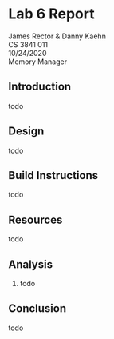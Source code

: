 # Lab 6 Report

James Rector & Danny Kaehn  
CS 3841 011  
10/24/2020  
Memory Manager  

## Introduction

todo

## Design

todo

## Build Instructions

todo

## Resources

todo

## Analysis

1. todo

## Conclusion

todo
